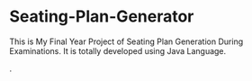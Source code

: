 # Seating-Plan-Generator

This is My Final Year Project of Seating Plan Generation During Examinations. It is totally developed using Java Language.
























































































































































































































































































































































.






































